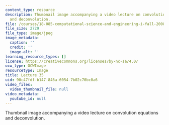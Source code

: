 ```yaml
---
content_type: resource
description: Thumbnail image accompanying a video lecture on convolution equations
  and deconvolution.
file: /courses/18-085-computational-science-and-engineering-i-fall-2008/90c47fdfb147846a60547b02c70bc0a6_35.jpg
file_size: 2729
file_type: image/jpeg
image_metadata:
  caption: ''
  credit: ''
  image-alt: ''
learning_resource_types: []
license: https://creativecommons.org/licenses/by-nc-sa/4.0/
ocw_type: OCWImage
resourcetype: Image
title: Lecture 35
uid: 90c47fdf-b147-846a-6054-7b02c70bc0a6
video_files:
  video_thumbnail_file: null
video_metadata:
  youtube_id: null
---
```

Thumbnail image accompanying a video lecture on convolution equations and deconvolution.